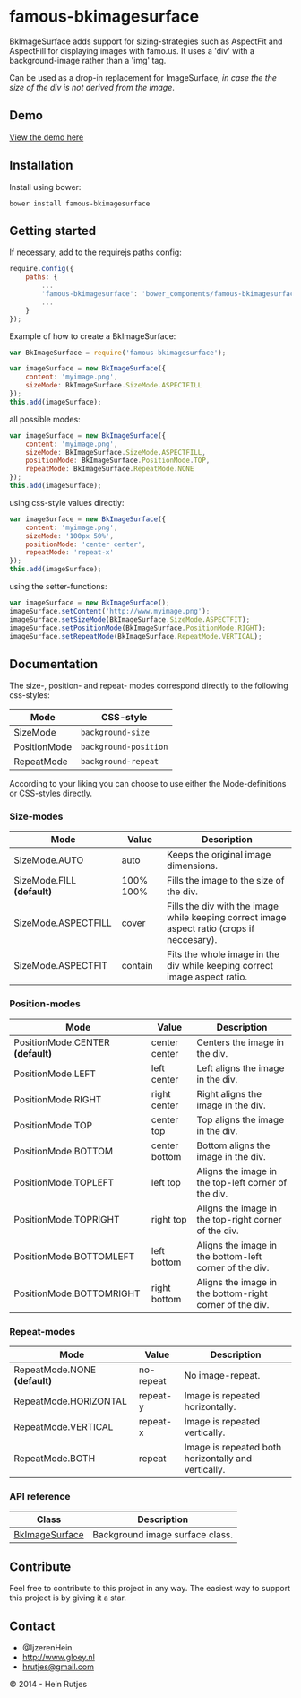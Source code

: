 famous-bkimagesurface
==========

BkImageSurface adds support for sizing-strategies such as AspectFit and AspectFill for displaying images with famo.us.
It uses a 'div' with a background-image rather than a 'img' tag.

Can be used as a drop-in replacement for ImageSurface, *in case the the size of the div is not derived from the image*.

## Demo

[View the demo here](https://rawgit.com/IjzerenHein/famous-imageview/master/examples/demo/index.html)


## Installation

Install using bower:
	
	bower install famous-bkimagesurface
	
## Getting started

If necessary, add to the requirejs paths config:

```javascript
require.config({
    paths: {
        ...
        'famous-bkimagesurface': 'bower_components/famous-bkimagesurface/BkImageSurface',
        ...
    }
});
```

Example of how to create a BkImageSurface:

```javascript
var BkImageSurface = require('famous-bkimagesurface');

var imageSurface = new BkImageSurface({
    content: 'myimage.png',
    sizeMode: BkImageSurface.SizeMode.ASPECTFILL
});
this.add(imageSurface);
```

all possible modes:

```javascript
var imageSurface = new BkImageSurface({
    content: 'myimage.png',
    sizeMode: BkImageSurface.SizeMode.ASPECTFILL,
    positionMode: BkImageSurface.PositionMode.TOP,
    repeatMode: BkImageSurface.RepeatMode.NONE
});
this.add(imageSurface);
```

using css-style values directly:

```javascript
var imageSurface = new BkImageSurface({
    content: 'myimage.png',
    sizeMode: '100px 50%',
    positionMode: 'center center',
    repeatMode: 'repeat-x'
});
this.add(imageSurface);
```

using the setter-functions:

```javascript
var imageSurface = new BkImageSurface();
imageSurface.setContent('http://www.myimage.png');
imageSurface.setSizeMode(BkImageSurface.SizeMode.ASPECTFIT);
imageSurface.setPositionMode(BkImageSurface.PositionMode.RIGHT);
imageSurface.setRepeatMode(BkImageSurface.RepeatMode.VERTICAL);
```

## Documentation

The size-, position- and repeat- modes correspond directly to the following css-styles:

|Mode|CSS-style|
|----|---------|
|SizeMode|`background-size`|
|PositionMode|`background-position`|
|RepeatMode|`background-repeat`|

According to your liking you can choose to use either the Mode-definitions or CSS-styles directly.

### Size-modes

|Mode|Value|Description|
|-----|---------|-----------|
|SizeMode.AUTO|auto|Keeps the original image dimensions.|
|SizeMode.FILL **(default)**|100% 100%|Fills the image to the size of the div.|
|SizeMode.ASPECTFILL|cover|Fills the div with the image while keeping correct image aspect ratio (crops if neccesary).|
|SizeMode.ASPECTFIT|contain|Fits the whole image in the div while keeping correct image aspect ratio.|

### Position-modes

|Mode|Value|Description|
|----|-----|-----------|
|PositionMode.CENTER **(default)**|center center|Centers the image in the div.|
|PositionMode.LEFT|left center|Left aligns the image in the div.|
|PositionMode.RIGHT|right center|Right aligns the image in the div.|
|PositionMode.TOP|center top|Top aligns the image in the div.|
|PositionMode.BOTTOM|center bottom|Bottom aligns the image in the div.|
|PositionMode.TOPLEFT|left top|Aligns the image in the top-left corner of the div.|
|PositionMode.TOPRIGHT|right top|Aligns the image in the top-right corner of the div.|
|PositionMode.BOTTOMLEFT|left bottom|Aligns the image in the bottom-left corner of the div.|
|PositionMode.BOTTOMRIGHT|right bottom|Aligns the image in the bottom-right corner of the div.|

### Repeat-modes

|Mode|Value|Description|
|-----|---------|-----------|
|RepeatMode.NONE **(default)**|no-repeat|No image-repeat.|
|RepeatMode.HORIZONTAL|repeat-y|Image is repeated horizontally.|
|RepeatMode.VERTICAL|repeat-x|Image is repeated vertically.|
|RepeatMode.BOTH|repeat|Image is repeated both horizontally and vertically.|

### API reference

|Class|Description|
|---|---|
|[BkImageSurface](docs/BkImageSurface.md)|Background image surface class.|

## Contribute

Feel free to contribute to this project in any way. The easiest way to support this project is by giving it a star.

## Contact
- 	@IjzerenHein
- 	http://www.gloey.nl
- 	hrutjes@gmail.com

© 2014 - Hein Rutjes